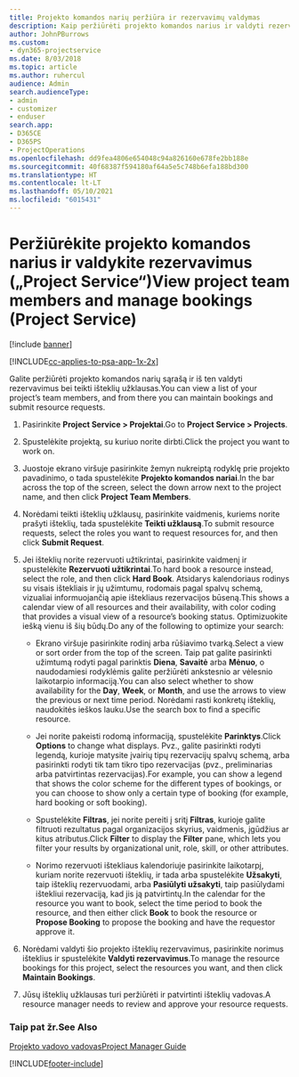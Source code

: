 ```yaml
---
title: Projekto komandos narių peržiūra ir rezervavimų valdymas
description: Kaip peržiūrėti projekto komandos narius ir valdyti rezervavimus „Project Service“
author: JohnPBurrows
ms.custom:
- dyn365-projectservice
ms.date: 8/03/2018
ms.topic: article
ms.author: ruhercul
audience: Admin
search.audienceType:
- admin
- customizer
- enduser
search.app:
- D365CE
- D365PS
- ProjectOperations
ms.openlocfilehash: dd9fea4806e654048c94a826160e678fe2bb188e
ms.sourcegitcommit: 40f68387f594180af64a5e5c748b6efa188bd300
ms.translationtype: HT
ms.contentlocale: lt-LT
ms.lasthandoff: 05/10/2021
ms.locfileid: "6015431"
---
```

# <a name="view-project-team-members-and-manage-bookings-project-service"></a><span data-ttu-id="1bedf-103">Peržiūrėkite projekto komandos narius ir valdykite rezervavimus („Project Service“)</span><span class="sxs-lookup"><span data-stu-id="1bedf-103">View project team members and manage bookings (Project Service)</span></span>

[!include [banner](../includes/psa-now-project-operations.md)]

[!INCLUDE[cc-applies-to-psa-app-1x-2x](../includes/cc-applies-to-psa-app-1x-2x.md)]

<span data-ttu-id="1bedf-104">Galite peržiūrėti projekto komandos narių sąrašą ir iš ten valdyti rezervavimus bei teikti išteklių užklausas.</span><span class="sxs-lookup"><span data-stu-id="1bedf-104">You can view a list of your project’s team members, and from there you can maintain bookings and submit resource requests.</span></span>  
  
1.  <span data-ttu-id="1bedf-105">Pasirinkite **Project Service > Projektai**.</span><span class="sxs-lookup"><span data-stu-id="1bedf-105">Go to **Project Service > Projects**.</span></span>  
  
2.  <span data-ttu-id="1bedf-106">Spustelėkite projektą, su kuriuo norite dirbti.</span><span class="sxs-lookup"><span data-stu-id="1bedf-106">Click the project you want to work on.</span></span>  
  
3.  <span data-ttu-id="1bedf-107">Juostoje ekrano viršuje pasirinkite žemyn nukreiptą rodyklę prie projekto pavadinimo, o tada spustelėkite **Projekto komandos nariai**.</span><span class="sxs-lookup"><span data-stu-id="1bedf-107">In the bar across the top of the screen, select the down arrow next to the project name, and then click **Project Team Members**.</span></span>  
  
4.  <span data-ttu-id="1bedf-108">Norėdami teikti išteklių užklausų, pasirinkite vaidmenis, kuriems norite prašyti išteklių, tada spustelėkite **Teikti užklausą**.</span><span class="sxs-lookup"><span data-stu-id="1bedf-108">To submit resource requests, select the roles you want to request resources for, and then click **Submit Request**.</span></span>  
  
5.  <span data-ttu-id="1bedf-109">Jei išteklių norite rezervuoti užtikrintai, pasirinkite vaidmenį ir spustelėkite **Rezervuoti užtikrintai**.</span><span class="sxs-lookup"><span data-stu-id="1bedf-109">To hard book a resource instead, select the role, and then click **Hard Book**.</span></span> <span data-ttu-id="1bedf-110">Atsidarys kalendoriaus rodinys su visais ištekliais ir jų užimtumu, rodomais pagal spalvų schemą, vizualiai informuojančią apie ištekliaus rezervacijos būseną.</span><span class="sxs-lookup"><span data-stu-id="1bedf-110">This shows a calendar view of all resources and their availability, with color coding that provides a visual view of a resource’s booking status.</span></span> <span data-ttu-id="1bedf-111">Optimizuokite iešką vienu iš šių būdų.</span><span class="sxs-lookup"><span data-stu-id="1bedf-111">Do any of the following to optimize your search:</span></span>  
  
    -   <span data-ttu-id="1bedf-112">Ekrano viršuje pasirinkite rodinį arba rūšiavimo tvarką.</span><span class="sxs-lookup"><span data-stu-id="1bedf-112">Select a view or sort order from the top of the screen.</span></span> <span data-ttu-id="1bedf-113">Taip pat galite pasirinkti užimtumą rodyti pagal parinktis **Diena**, **Savaitė** arba **Mėnuo**, o naudodamiesi rodyklėmis galite peržiūrėti ankstesnio ar vėlesnio laikotarpio informaciją.</span><span class="sxs-lookup"><span data-stu-id="1bedf-113">You can also select whether to show availability for the **Day**, **Week**, or **Month**, and use the arrows to view the previous or next time period.</span></span> <span data-ttu-id="1bedf-114">Norėdami rasti konkretų išteklių, naudokitės ieškos lauku.</span><span class="sxs-lookup"><span data-stu-id="1bedf-114">Use the search box to find a specific resource.</span></span>  
  
    -   <span data-ttu-id="1bedf-115">Jei norite pakeisti rodomą informaciją, spustelėkite **Parinktys**.</span><span class="sxs-lookup"><span data-stu-id="1bedf-115">Click **Options** to change what displays.</span></span> <span data-ttu-id="1bedf-116">Pvz., galite pasirinkti rodyti legendą, kurioje matysite įvairių tipų rezervacijų spalvų schemą, arba pasirinkti rodyti tik tam tikro tipo rezervacijas (pvz., preliminarias arba patvirtintas rezervacijas).</span><span class="sxs-lookup"><span data-stu-id="1bedf-116">For example, you can show a legend that shows the color scheme for the different types of bookings, or you can choose to show only a certain type of booking (for example, hard booking or soft booking).</span></span>  
  
    -   <span data-ttu-id="1bedf-117">Spustelėkite **Filtras**, jei norite pereiti į sritį **Filtras**, kurioje galite filtruoti rezultatus pagal organizacijos skyrius, vaidmenis, įgūdžius ar kitus atributus.</span><span class="sxs-lookup"><span data-stu-id="1bedf-117">Click **Filter** to display the **Filter** pane, which lets you filter your results by organizational unit, role, skill, or other attributes.</span></span>  
  
    -   <span data-ttu-id="1bedf-118">Norimo rezervuoti ištekliaus kalendoriuje pasirinkite laikotarpį, kuriam norite rezervuoti išteklių, ir tada arba spustelėkite **Užsakyti**, taip išteklių rezervuodami, arba **Pasiūlyti užsakyti**, taip pasiūlydami ištekliui rezervaciją, kad jis ją patvirtintų.</span><span class="sxs-lookup"><span data-stu-id="1bedf-118">In the calendar for the resource you want to book, select the time period to book the resource, and then either click **Book** to book the resource or **Propose Booking** to propose the booking and have the requestor approve it.</span></span>  
  
6.  <span data-ttu-id="1bedf-119">Norėdami valdyti šio projekto išteklių rezervavimus, pasirinkite norimus išteklius ir spustelėkite **Valdyti rezervavimus**.</span><span class="sxs-lookup"><span data-stu-id="1bedf-119">To manage the resource bookings for this project, select the resources you want, and then click **Maintain Bookings**.</span></span>  
  
7.  <span data-ttu-id="1bedf-120">Jūsų išteklių užklausas turi peržiūrėti ir patvirtinti išteklių vadovas.</span><span class="sxs-lookup"><span data-stu-id="1bedf-120">A resource manager needs to review and approve your resource requests.</span></span>  
  
### <a name="see-also"></a><span data-ttu-id="1bedf-121">Taip pat žr.</span><span class="sxs-lookup"><span data-stu-id="1bedf-121">See Also</span></span>  
 [<span data-ttu-id="1bedf-122">Projekto vadovo vadovas</span><span class="sxs-lookup"><span data-stu-id="1bedf-122">Project Manager Guide</span></span>](../psa/project-manager-guide.md)


[!INCLUDE[footer-include](../includes/footer-banner.md)]